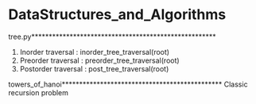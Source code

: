 # DataStructures_and_Algorithms

tree.py*****************************************************
  1. Inorder traversal : inorder_tree_traversal(root)
  2. Preorder traversal : preorder_tree_traversal(root)
  3. Postorder  traversal : post_tree_traversal(root)

towers_of_hanoi**********************************************
  Classic recursion problem
